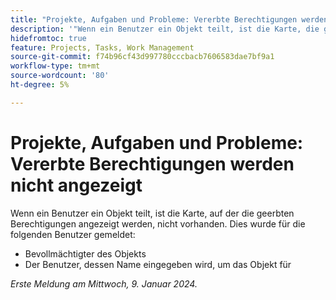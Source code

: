```yaml
---
title: "Projekte, Aufgaben und Probleme: Vererbte Berechtigungen werden nicht angezeigt"
description: '"Wenn ein Benutzer ein Objekt teilt, ist die Karte, die geerbte Berechtigungen anzeigt, nicht vorhanden. „'
hidefromtoc: true
feature: Projects, Tasks, Work Management
source-git-commit: f74b96cf43d997780cccbacb7606583dae7bf9a1
workflow-type: tm+mt
source-wordcount: '80'
ht-degree: 5%

---
```



# Projekte, Aufgaben und Probleme: Vererbte Berechtigungen werden nicht angezeigt

Wenn ein Benutzer ein Objekt teilt, ist die Karte, auf der die geerbten Berechtigungen angezeigt werden, nicht vorhanden. Dies wurde für die folgenden Benutzer gemeldet:

* Bevollmächtigter des Objekts
* Der Benutzer, dessen Name eingegeben wird, um das Objekt für

_Erste Meldung am Mittwoch, 9. Januar 2024._

